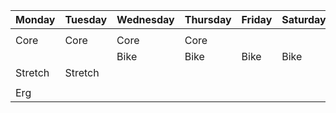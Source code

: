 | Monday | Tuesday | Wednesday | Thursday | Friday | Saturday | Sunday |  
| ---- | ---- | ---- | ---- | ---- | ---- | ---- |  
|  |  |  |  |  |  |  |
| Core | Core | Core | Core |  |  |  |
|  |  |   Bike | Bike | Bike | Bike | |
| Stretch |  Stretch |  |  |  |  |  |
|  |  |  |  |  |  |  |
| Erg |  |  |  |  |  |  |